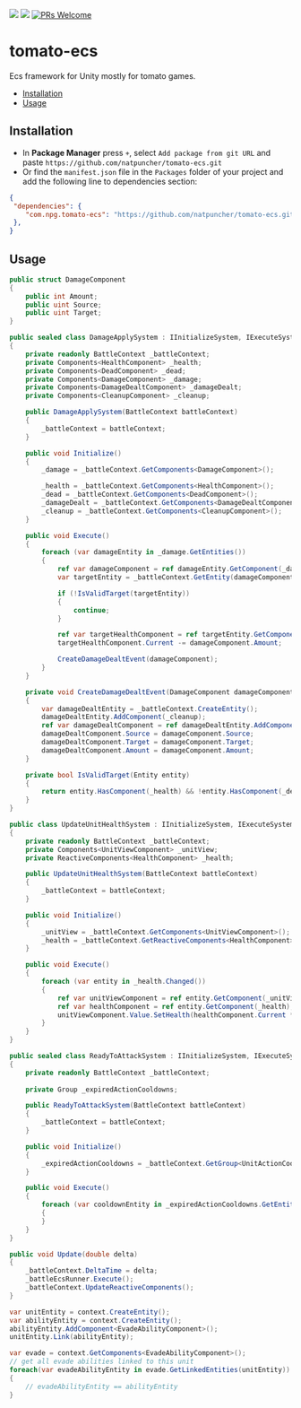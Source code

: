 ![](https://img.shields.io/badge/unity-2021%20or%20later-green)
[![](https://img.shields.io/github/license/natpuncher/tomato-ecs)](https://github.com/natpuncher/tomato-ecs/blob/master/LICENSE)
[![PRs Welcome](https://img.shields.io/badge/PRs-welcome-blue.svg?style=flat-square)](https://makeapullrequest.com)

# tomato-ecs

Ecs framework for Unity mostly for tomato games.

* [Installation](#installation)
* [Usage](#usage)

## Installation
* In **Package Manager** press `+`, select `Add package from git URL` and paste `https://github.com/natpuncher/tomato-ecs.git`
* Or find the `manifest.json` file in the `Packages` folder of your project and add the following line to dependencies section:
```json
{
 "dependencies": {
    "com.npg.tomato-ecs": "https://github.com/natpuncher/tomato-ecs.git",
 },
}
```

## Usage

```c#
public struct DamageComponent
{
    public int Amount;
    public uint Source;
    public uint Target;
}
```
```c#
public sealed class DamageApplySystem : IInitializeSystem, IExecuteSystem
{
	private readonly BattleContext _battleContext;
	private Components<HealthComponent> _health;
	private Components<DeadComponent> _dead;
	private Components<DamageComponent> _damage;
	private Components<DamageDealtComponent> _damageDealt;
	private Components<CleanupComponent> _cleanup;

	public DamageApplySystem(BattleContext battleContext)
	{
		_battleContext = battleContext;
	}

	public void Initialize()
	{
		_damage = _battleContext.GetComponents<DamageComponent>();

		_health = _battleContext.GetComponents<HealthComponent>();
		_dead = _battleContext.GetComponents<DeadComponent>();
		_damageDealt = _battleContext.GetComponents<DamageDealtComponent>();
		_cleanup = _battleContext.GetComponents<CleanupComponent>();
	}

	public void Execute()
	{
		foreach (var damageEntity in _damage.GetEntities())
		{
			ref var damageComponent = ref damageEntity.GetComponent(_damage);
			var targetEntity = _battleContext.GetEntity(damageComponent.Target);

			if (!IsValidTarget(targetEntity))
			{
				continue;
			}

			ref var targetHealthComponent = ref targetEntity.GetComponent(_health);
			targetHealthComponent.Current -= damageComponent.Amount;

			CreateDamageDealtEvent(damageComponent);
		}
	}

	private void CreateDamageDealtEvent(DamageComponent damageComponent)
	{
		var damageDealtEntity = _battleContext.CreateEntity();
		damageDealtEntity.AddComponent(_cleanup);
		ref var damageDealtComponent = ref damageDealtEntity.AddComponent(_damageDealt);
		damageDealtComponent.Source = damageComponent.Source;
		damageDealtComponent.Target = damageComponent.Target;
		damageDealtComponent.Amount = damageComponent.Amount;
	}

	private bool IsValidTarget(Entity entity)
	{
		return entity.HasComponent(_health) && !entity.HasComponent(_dead);
	}
}
```
```c#
public class UpdateUnitHealthSystem : IInitializeSystem, IExecuteSystem
{
	private readonly BattleContext _battleContext;
	private Components<UnitViewComponent> _unitView;
	private ReactiveComponents<HealthComponent> _health;

	public UpdateUnitHealthSystem(BattleContext battleContext)
	{
		_battleContext = battleContext;
	}

	public void Initialize()
	{
		_unitView = _battleContext.GetComponents<UnitViewComponent>();
		_health = _battleContext.GetReactiveComponents<HealthComponent>();
	}

	public void Execute()
	{
		foreach (var entity in _health.Changed())
		{
			ref var unitViewComponent = ref entity.GetComponent(_unitView);
			ref var healthComponent = ref entity.GetComponent(_health);
			unitViewComponent.Value.SetHealth(healthComponent.Current * 1f / healthComponent.Max);
		}
	}
}
```
```c#
public sealed class ReadyToAttackSystem : IInitializeSystem, IExecuteSystem
{
	private readonly BattleContext _battleContext;
	
	private Group _expiredActionCooldowns;

	public ReadyToAttackSystem(BattleContext battleContext)
	{
		_battleContext = battleContext;
	}

	public void Initialize()
	{
		_expiredActionCooldowns = _battleContext.GetGroup<UnitActionCooldownComponent>().Include<TimerExpiredComponent>().Build();
	}

	public void Execute()
	{
		foreach (var cooldownEntity in _expiredActionCooldowns.GetEntities())
		{
		}
	}
}

public void Update(double delta)
{
	_battleContext.DeltaTime = delta;
	_battleEcsRunner.Execute();
	_battleContext.UpdateReactiveComponents();
}
```
```c#
var unitEntity = context.CreateEntity();
var abilityEntity = context.CreateEntity();
abilityEntity.AddComponent<EvadeAbilityComponent>();
unitEntity.Link(abilityEntity);

var evade = context.GetComponents<EvadeAbilityComponent>();
// get all evade abilities linked to this unit
foreach(var evadeAbilityEntity in evade.GetLinkedEntities(unitEntity))
{
    // evadeAbilityEntity == abilityEntity 
}
```
